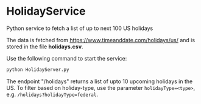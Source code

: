 # HolidayService
Python service to fetch a list of up to next 100 US holidays

The data is fetched from https://www.timeanddate.com/holidays/us/ and is stored in the file __holidays.csv__.

Use the following command to start the service:
```bash
python HolidayServer.py
```

The endpoint "/holidays" returns a list of upto 10 upcoming holidays in the US.
To filter based on holiday-type, use the parameter `holidayType=<type>`, e.g. `/holidays?holidayType=federal`.
